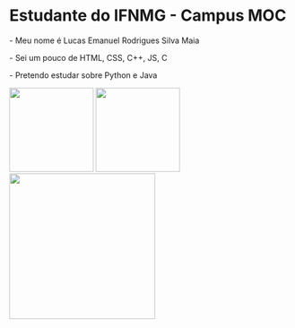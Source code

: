 <h1> Estudante do IFNMG - Campus MOC</h1>
<p> - Meu nome é Lucas Emanuel Rodrigues Silva Maia </p>
<p> - Sei um pouco de HTML, CSS, C++, JS, C </p>
<p> - Pretendo estudar sobre Python e Java </p>
 <div>
  <img height="150em" src="https://github-readme-stats.vercel.app/api?username=Lucas-Emanuel-360&show_icons=true&theme=dracula&include_all_commits=true&count_private=true"/>
  <img height="150em" src="https://github-readme-stats.vercel.app/api/top-langs/?username=Lucas-Emanuel-360&layout=compact&langs_count=7&theme=dracula"/>
</div>

<div> <img margin-top="10em" height="260em" src="https://c.tenor.com/OnI4rZbF3DYAAAAC/kiyotaka-ayanokoji-you-zitsu.gif" </img>
